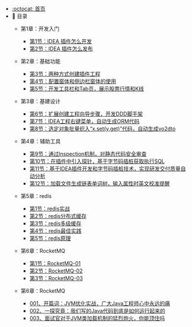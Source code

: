 - [:octocat: 首页](/README)
- :memo: 目录
   - 第1章：开发入门
   
       - [第1节：IDEA 插件怎么开发](/md/idea-plugin/2021-08-27-技术调研IDEA插件怎么开发.md)
       - [第2节：IDEA 插件怎么发布](/md/idea-plugin/2021-08-29-技术实践IDEA插件怎么发布.md)
   
   - 第2章：基础功能
   
       - [第3节：两种方式创建插件工程](/md/idea-plugin/2021-10-18-第一节：两种方式创建插件工程.md)
       - [第4节：配置窗体和侧边栏窗体的使用](/md/idea-plugin/2021-11-03-第二节：配置窗体和侧边栏窗体的使用.md)
       - [第5节：开发工具栏和Tab页，展示股票行情和K线](/md/idea-plugin/2021-11-18-第三节：开发工具栏和Tab页展示股票行情和K线.md)
   
   - 第3章：基建设计
   
       - [第6节：扩展创建工程向导步骤，开发DDD脚手架](/md/idea-plugin/2021-11-24-第四节：扩展创建工程向导步骤开发DDD脚手架.md)
       - [第7节：IDEA工程右键菜单，自动生成ORM代码](/md/idea-plugin/2021-12-08-第五节：IDEA工程右键菜单自动生成ORM代码.md)
       - [第8节：选定对象批量织入“x.set(y.get)”代码，自动生成vo2dto](/md/idea-plugin/2021-12-14-第六节：以织入代码的方式自动处理vo2dto.md)
   
   - 第4章：辅助工具
       
       - [第9节：通过Inspection机制，对静态代码安全审查](/md/idea-plugin/2021-12-22-第7节：通过Inspection机制为静态代码安全审查.md)
       - [第10节：在插件中引入探针，基于字节码插桩获取执行SQL](/md/idea-plugin/2022-01-17-第8节：在插件中引入探针基于字节码插桩获取执行SQL.md)
       - [第11节：基于IDEA插件开发和字节码插桩技术，实现研发交付质量自动分析](/md/idea-plugin/2022-01-22-第9节：加载文件生成链表单词树输入属性时英文校准提醒.md)
       - [第12节：加载文件生成链表单词树，输入属性时英文校准提醒](/md/idea-plugin/2022-01-23-第10节：基于字节码插桩采集数据实现代码交付质量自动分析.md)
       
   - 第5章：redis
          
       - [第1节：redis实战](/md/idea-plugin/redis/Redis实战篇.md)
       - [第2节：redis分布式缓存](/md/idea-plugin/redis/Redis高级-分布式缓存.md)
       - [第3节：redis多级缓存](/md/idea-plugin/redis/多级缓存.md)
       - [第4节：redis最佳实践](/md/idea-plugin/redis/Redis高级篇之最佳实践.md)
       - [第5节：redis原理](/md/idea-plugin/redis/原理篇.md)
   - 第6章：RocketMQ
            
        - [第1节：RocketMQ-01](/md/idea-plugin/RocketMQ/RocketMQ-01.md)
        - [第2节：RocketMQ-02](/md/idea-plugin/RocketMQ/RocketMQ-02.md)
        - [第3节：RocketMQ-03](/md/idea-plugin/RocketMQ/RocketMQ-03.md)
        
   - 第6章：RocketMQ
               
        - [001、开篇词：JVM优化实战，广大Java工程师心中永远的痛](/md/idea-plugin/jvm/001、开篇词：JVM优化实战，广大Java工程师心中永远的痛.pdf)
        - [002、一探究竟：我们写的Java代码到底是如何运行起来的](/md/idea-plugin/jvm/002、一探究竟：我们写的Java代码到底是如何运行起来的.pdf)
        - [003、面试官对于JVM类加载机制的猛烈炮火，你能顶住吗](/md/idea-plugin/jvm/002、面试官对于JVM类加载机制的猛烈炮火你能顶住吗.pdf)
   
        
